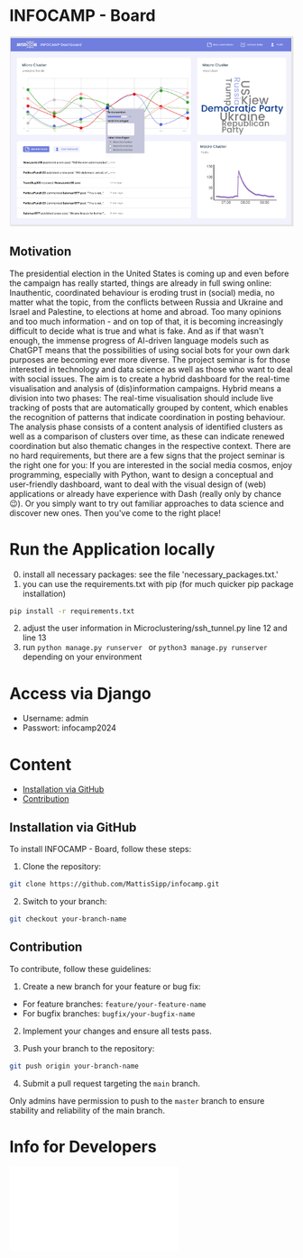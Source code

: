 # INFOCAMP - Board

![INFOCAMP - Board](Readme/figma_draft.png)

## Motivation
The presidential election in the United States is coming up and even before the campaign has really started, things are already in full swing online: Inauthentic, coordinated behaviour is eroding trust in (social) media, no matter what the topic, from the conflicts between Russia and Ukraine and Israel and Palestine, to elections at home and abroad. Too many opinions and too much information - and on top of that, it is becoming increasingly difficult to decide what is true and what is fake. And as if that wasn't enough, the immense progress of AI-driven language models such as ChatGPT means that the possibilities of using social bots for your own dark purposes are becoming ever more diverse. The project seminar is for those interested in technology and data science as well as those who want to deal with social issues. The aim is to create a hybrid dashboard for the real-time visualisation and analysis of (dis)information campaigns. Hybrid means a division into two phases: The real-time visualisation should include live tracking of posts that are automatically grouped by content, which enables the recognition of patterns that indicate coordination in posting behaviour. The analysis phase consists of a content analysis of identified clusters as well as a comparison of clusters over time, as these can indicate renewed coordination but also thematic changes in the respective context. 
There are no hard requirements, but there are a few signs that the project seminar is the right one for you: If you are interested in the social media cosmos, enjoy programming, especially with Python, want to design a conceptual and user-friendly dashboard, want to deal with the visual design of (web) applications or already have experience with Dash (really only by chance😉). Or you simply want to try out familiar approaches to data science and discover new ones. Then you've come to the right place!

# Run the Application locally
0. install all necessary packages: see the file 'necessary_packages.txt.'
1. you can use the requirements.txt with pip (for much quicker pip package installation)
```bash
pip install -r requirements.txt
```
2. adjust the user information in Microclustering/ssh_tunnel.py line 12 and line 13
3. run ```python manage.py runserver ``` or ```python3 manage.py runserver ``` depending on your environment
# Access via Django
- Username: admin
- Passwort: infocamp2024

# Content

- [Installation via GitHub](#Installation-via-GitHub)
- [Contribution](#Contribution)

## Installation via GitHub

To install INFOCAMP - Board, follow these steps:

1. Clone the repository:
```bash
git clone https://github.com/MattisSipp/infocamp.git
```
2. Switch to your branch:
```bash
git checkout your-branch-name
```

## Contribution

To contribute, follow these guidelines:

1. Create a new branch for your feature or bug fix:
- For feature branches: `feature/your-feature-name`
- For bugfix branches: `bugfix/your-bugfix-name`

2. Implement your changes and ensure all tests pass.

3. Push your branch to the repository:
```bash
git push origin your-branch-name
```
4. Submit a pull request targeting the `main` branch.

Only admins have permission to push to the `master` branch to ensure stability and reliability of the main branch.

# Info for Developers 
![INFOCAMP - Board](Readme/Micro-Clustering_Sequenzdiagramm.pdf)



